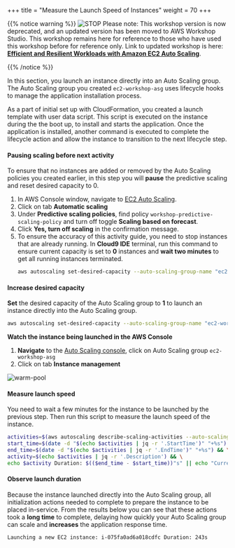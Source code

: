 +++
title = "Measure the Launch Speed of Instances"
weight = 70
+++

{{% notice warning %}}
![STOP](../images/stop_small.png)
Please note: This workshop version is now deprecated, and an updated version has been moved to AWS Workshop Studio. This workshop remains here for reference to those who have used this workshop before for reference only. Link to updated workshop is here: **[Efficient and Resilient Workloads with Amazon EC2 Auto Scaling](https://catalog.us-east-1.prod.workshops.aws/workshops/20c57d32-162e-4ad5-86a6-dff1f8de4b3c/en-US)**.

{{% /notice %}}


In this section, you launch an instance directly into an Auto Scaling group. The Auto Scaling group you created `ec2-workshop-asg` uses lifecycle hooks to manage the application installation process.

As a part of initial set up with CloudFormation, you created a launch template with user data script. This script is executed on the instance during the the boot up, to install and starts the application. Once the application is installed, another command is executed to complete the lifecycle action and allow the instance to transition to the next lifecycle step.

#### Pausing scaling before next activity

To ensure that no instances are added or removed by the Auto Scaling policies you created earlier, in this step you will **pause** the predictive scaling and reset desired capacity to 0.

1. In AWS Console window, navigate to [EC2 Auto Scaling](https://console.aws.amazon.com/ec2/autoscaling/home#AutoScalingGroups:view=details).
2. Click on tab **Automatic scaling**
3. Under **Predictive scaling policies**, find policy `workshop-predictive-scaling-policy` and turn off toggle **Scaling based on forecast**.
4. Click **Yes, turn off scaling** in the confirmation message.
5. To ensure the accuracy of this activity guide, you need to stop instances that are already running. In **Cloud9 IDE** terminal, run this command to ensure current capacity is set to **0** instances and **wait two minutes** to get all running instances terminated.
    ```bash
    aws autoscaling set-desired-capacity --auto-scaling-group-name "ec2-workshop-asg" --desired-capacity 0
    ```

#### Increase desired capacity

**Set** the desired capacity of the Auto Scaling group to **1** to launch an instance directly into the Auto Scaling group.

```bash
aws autoscaling set-desired-capacity --auto-scaling-group-name "ec2-workshop-asg" --desired-capacity 1
```
**Watch the instance being launched in the AWS Console**

1. **Navigate** to the [Auto Scaling console](https://console.aws.amazon.com/ec2/autoscaling/home#AutoScalingGroups:view=details), click on Auto Scaling group `ec2-workshop-asg`
2. Click on tab **Instance management**

![warm-pool](/images/efficient-and-resilient-ec2-auto-scaling/instance-launch.png)
#### Measure launch speed

You need to wait a few minutes for the instance to be launched by the previous step. Then run this script to measure the launch speed of the instance.

```bash
activities=$(aws autoscaling describe-scaling-activities --auto-scaling-group-name "ec2-workshop-asg" | jq -r '.Activities[0]') && \
start_time=$(date -d "$(echo $activities | jq -r '.StartTime')" "+%s") && \
end_time=$(date -d "$(echo $activities | jq -r '.EndTime')" "+%s") && \
activity=$(echo $activities | jq -r '.Description') && \
echo $activity Duration: $(($end_time - $start_time))"s" || echo "Current activity is still in progress.."
```

#### Observe launch duration

Because the instance launched directly into the Auto Scaling group, all initialization actions needed to complete to prepare the instance to be placed in-service. From the results below you can see that these actions took a **long time** to complete, delaying how quickly your Auto Scaling group can scale and **increases** the application response time.

```
Launching a new EC2 instance: i-075fa0ad6a018cdfc Duration: 243s
```
